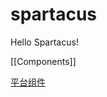 spartacus
=========

Hello Spartacus!

[[Components]]

[平台组件](https://github.com/svoflee/spartacus/wiki/Components)
